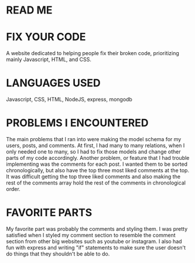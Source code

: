 # READ ME

# FIX YOUR CODE
A website dedicated to helping people fix their broken code, prioritizing mainly Javascript, HTML, and CSS.

# LANGUAGES USED
Javascript, CSS, HTML, NodeJS, express, mongodb

# PROBLEMS I ENCOUNTERED
The main problems that I ran into were making the model schema for my users, posts, and comments. At first, I had many to many relations, when I only needed one to many, so I had to fix those models and change other parts of my code accordingly. Another problem, or feature that I had trouble implementing was the comments for each post. I wanted them to be sorted chronologically, but also have the top three most liked comments at the top. It was difficult getting the top three liked comments and also making the rest of the comments array hold the rest of the comments in chronological order.

# FAVORITE PARTS
My favorite part was probably the comments and styling them. I was pretty satisfied when I styled my comment section to resemble the comment section from other big websites such as youtube or instagram. I also had fun with express and writing "if" statements to make sure the user doesn't do things that they shouldn't be able to do.
